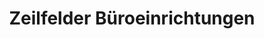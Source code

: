 ---
title: "Zeilfelder Büroeinrichtungen"
url: /mannheim/zeilfelder-bueroeinrichtungen/
shop: Möbel
---